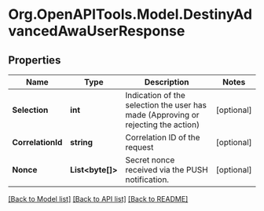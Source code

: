 # Org.OpenAPITools.Model.DestinyAdvancedAwaUserResponse

## Properties

Name | Type | Description | Notes
------------ | ------------- | ------------- | -------------
**Selection** | **int** | Indication of the selection the user has made (Approving or rejecting the action) | [optional] 
**CorrelationId** | **string** | Correlation ID of the request | [optional] 
**Nonce** | **List&lt;byte[]&gt;** | Secret nonce received via the PUSH notification. | [optional] 

[[Back to Model list]](../README.md#documentation-for-models) [[Back to API list]](../README.md#documentation-for-api-endpoints) [[Back to README]](../README.md)

